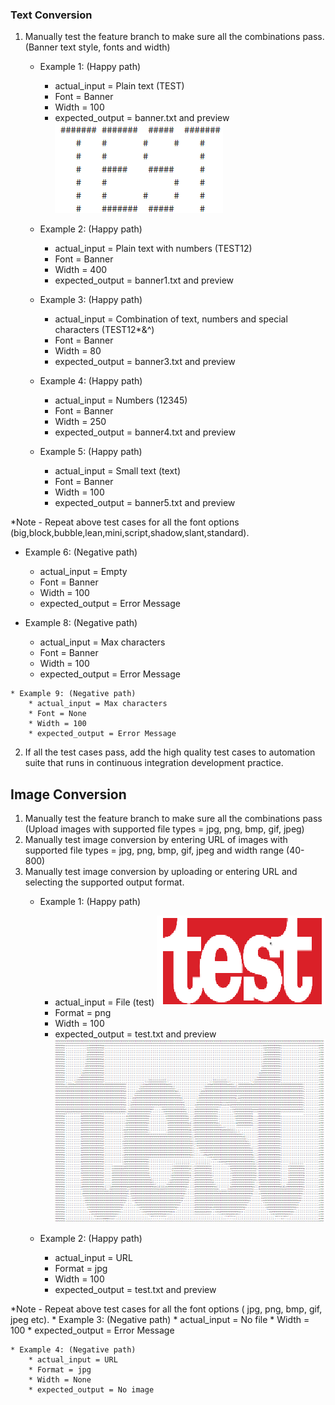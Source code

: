 ### Text Conversion
1. Manually test the feature branch to make sure all the combinations pass. (Banner text style, fonts and width)
    * Example 1: (Happy path)
        * actual_input = Plain text (TEST)
        * Font = Banner
        * Width = 100
        * expected_output = banner.txt and preview 
        ![alt text](../images/TEST.png "TEST")
        
    * Example 2: (Happy path)
        * actual_input = Plain text with numbers (TEST12)
        * Font = Banner
        * Width = 400
        * expected_output = banner1.txt and preview 
        
     * Example 3: (Happy path)
        * actual_input = Combination of text, numbers and special characters  (TEST12*&^)
        * Font = Banner
        * Width = 80
        * expected_output = banner3.txt and preview 
    
    * Example 4: (Happy path)
        * actual_input = Numbers  (12345)
        * Font = Banner
        * Width = 250
        * expected_output = banner4.txt and preview 
        
     * Example 5: (Happy path)
        * actual_input = Small text  (text)
        * Font = Banner
        * Width = 100
        * expected_output = banner5.txt and preview 
        
*Note - Repeat above test cases for all the font options (big,block,bubble,lean,mini,script,shadow,slant,standard).
  
   * Example 6: (Negative path)
        * actual_input = Empty
        * Font = Banner
        * Width = 100
        * expected_output = Error Message
        
   * Example 8: (Negative path)
        * actual_input = Max characters
        * Font = Banner
        * Width = 100
        * expected_output = Error Message
        
    * Example 9: (Negative path)
        * actual_input = Max characters
        * Font = None
        * Width = 100
        * expected_output = Error Message
2. If all the test cases pass, add the high quality test cases to automation suite that runs in continuous integration development            practice.

## Image Conversion
1. Manually test the feature branch to make sure all the combinations pass (Upload images with supported file types = jpg, png, bmp,        gif, jpeg)
2. Manually test image conversion by entering URL of images with supported file types = jpg, png, bmp, gif, jpeg and width range (40-      800)
3. Manually test image conversion by uploading or entering URL and selecting the supported output format.
   * Example 1: (Happy path)
        * actual_input = File (test)
         ![alt text](../images/test.png "test")
        * Format = png
        * Width = 100
        * expected_output = test.txt and preview 
        ![alt text](../images/test_output.png "test")
        
    * Example 2: (Happy path)
        * actual_input = URL
        * Format = jpg
        * Width = 100
        * expected_output = test.txt and preview 
 
*Note - Repeat above test cases for all the font options ( jpg, png, bmp, gif, jpeg etc).
    * Example 3: (Negative path)
        * actual_input = No file
        * Width = 100
        * expected_output = Error Message
      
    * Example 4: (Negative path)
        * actual_input = URL
        * Format = jpg
        * Width = None
        * expected_output = No image
 
